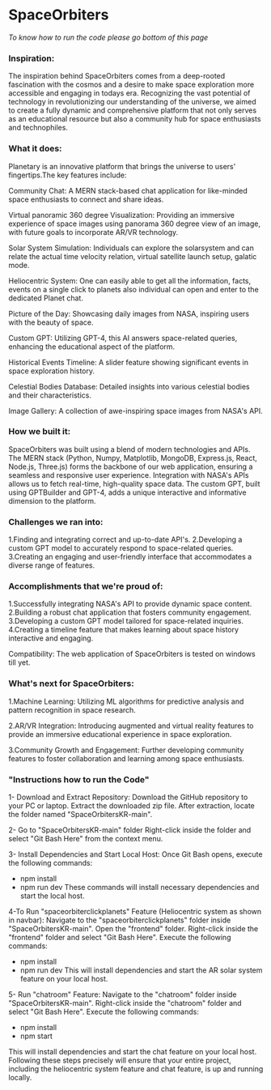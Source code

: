 # SpaceOrbiters

*To know how to run the code please go bottom of this page* 

### Inspiration:
The inspiration behind SpaceOrbiters comes from a deep-rooted fascination with the cosmos and a desire to make space exploration more accessible and engaging in todays era. Recognizing the vast potential of technology in revolutionizing our understanding of the universe, we aimed to create a fully dynamic and comprehensive platform that not only serves as an educational resource but also a community hub for space enthusiasts and technophiles.

### What it does:
Planetary is an innovative platform that brings the universe to users' fingertips.The key features include:

Community Chat: A MERN stack-based chat application for like-minded space enthusiasts to connect and share ideas.

Virtual panoramic 360 degree Visualization: Providing an immersive experience of space images using panorama 360 degree view of an image, with future goals to incorporate AR/VR technology.

Solar System Simulation: Individuals can explore the solarsystem and can relate the actual time velocity relation, virtual satellite  launch setup, galatic mode.

Heliocentric System: One can easily able to get all the information, facts, events on a single click to planets also individual can open and enter to the dedicated Planet chat.

Picture of the Day: Showcasing daily images from NASA, inspiring users with the beauty of space.

Custom GPT: Utilizing GPT-4, this AI answers space-related queries, enhancing the educational aspect of the platform.

Historical Events Timeline: A slider feature showing significant events in space exploration history.

Celestial Bodies Database: Detailed insights into various celestial bodies and their characteristics.

Image Gallery: A collection of awe-inspiring space images from NASA's API.

### How we built it:
SpaceOrbiters was built using a blend of modern technologies and APIs. The MERN stack (Python, Numpy, Matplotlib, MongoDB, Express.js, React, Node.js, Three.js) forms the backbone of our web application, ensuring a seamless and responsive user experience. Integration with NASA's APIs allows us to fetch real-time, high-quality space data. The custom GPT, built using GPTBuilder and GPT-4, adds a unique interactive and informative dimension to the platform.

### Challenges we ran into:
1.Finding and integrating correct and up-to-date API's.
2.Developing a custom GPT model to accurately respond to space-related queries.
3.Creating an engaging and user-friendly interface that accommodates a diverse range of features.

### Accomplishments that we're proud of:
1.Successfully integrating NASA's API to provide dynamic space content.
2.Building a robust chat application that fosters community engagement.
3.Developing a custom GPT model tailored for space-related inquiries.
4.Creating a timeline feature that makes learning about space history interactive and engaging.

Compatibility: The web application of SpaceOrbiters is tested on windows till yet.

### What's next for SpaceOrbiters:
1.Machine Learning: Utilizing ML algorithms for predictive analysis and pattern recognition in space research.

2.AR/VR Integration: Introducing augmented and virtual reality features to provide an immersive educational experience in space exploration.

3.Community Growth and Engagement: Further developing community features to foster collaboration and learning among space enthusiasts.


### "Instructions how to run the Code"

1- Download and Extract Repository:
Download the GitHub repository to your PC or laptop.
Extract the downloaded zip file.
After extraction, locate the folder named "SpaceOrbitersKR-main".

2- Go to "SpaceOrbitersKR-main" folder
Right-click inside the folder and select "Git Bash Here" from the context menu.

3- Install Dependencies and Start Local Host:
Once Git Bash opens, execute the following commands:
-   npm install
-   npm run dev
These commands will install necessary dependencies and start the local host.

4-To Run "spaceorbiterclickplanets" Feature (Heliocentric system as shown in navbar):
Navigate to the "spaceorbiterclickplanets" folder inside "SpaceOrbitersKR-main".
Open the "frontend" folder.
Right-click inside the "frontend" folder and select "Git Bash Here".
Execute the following commands:
-   npm install
-   npm run dev
This will install dependencies and start the AR solar system feature on your local host.

5- Run "chatroom" Feature:
Navigate to the "chatroom" folder inside "SpaceOrbitersKR-main".
Right-click inside the "chatroom" folder and select "Git Bash Here".
Execute the following commands:
-   npm install
-   npm start

This will install dependencies and start the chat feature on your local host.
Following these steps precisely will ensure that your entire project, including the heliocentric system feature and chat feature, is up and running locally.


